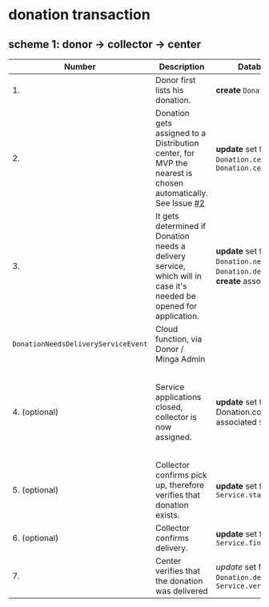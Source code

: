 # donation transaction

## scheme 1: donor -> collector -> center

|Number|Description|Database operation|BloC event|Role|
|---|---|---|---|---|
|1.|Donor first lists his donation.|**create** `Donation`|initial state|Donor|
|2.|Donation gets assigned to a Distribution center, for MVP the nearest is chosen automatically. See Issue [#2](https://github.com/minga-app/minga_shared/issues/2)|**update** set fields `Donation.centerRef`, `Donation.centerAdmins`|`DonationCenterAssignedEvent`|Donor / Minga Admin, Cloud function automated|
|3.|It gets determined if Donation needs a delivery service, which will in case it's needed be opened for application.|**update** set fields `Donation.needsDeliveryService`, `Donation.deliveryServiceRef`, **create** associated `Service`|
`DonationNeedsDeliveryServiceEvent`|Cloud function, via Donor / Minga Admin|
|4. (optional)|Service applications closed, collector is now assigned.|**update** set field Donation.collectorRef, **update** associated `Service`|`DonationDeliveryServiceStaffedEvent`|Cloud function, after Center Admin or Minga Admin accepted collector|
|5. (optional)|Collector confirms pick up, therefore verifies that donation exists.|**update** set field `Service.started`|`DonationPickedUpEvent`|Collector|
|6. (optional)|Collector confirms delivery.|**update** set field `Service.finished`|`DonationDeliveredEvent`|Collector|
|7.|Center verifies that the donation was delivered|*update* set fields `Donation.deliveryVerified`, `Service.verified` |`DonationDeliveryVerifiedEvent`|(Minga Admin /) Center Admin|
